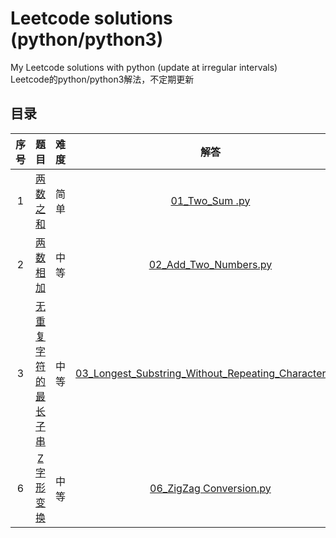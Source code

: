 # Leetcode solutions (python/python3) 
My Leetcode solutions with python (update at irregular intervals)  
Leetcode的python/python3解法，不定期更新

## 目录
 序号     |     题目       | 难度         |    解答 
:---------:| :-----------: | :-----------: |  :-------:
1         | [两数之和](https://leetcode-cn.com/problems/two-sum/) | 简单 |   [01_Two_Sum .py](https://github.com/Xiaokeai18/Leetcode-solutions-python3/blob/master/LeetCode1-99/01_Two_Sum%20.py) 
2         | [两数相加](https://leetcode-cn.com/problems/add-two-numbers/) | 中等 |   [02_Add_Two_Numbers.py](https://github.com/Xiaokeai18/Leetcode-solutions-python3/blob/master/LeetCode1-99/02_Add_Two_Numbers.py) 
3         |[无重复字符的最长子串](https://leetcode-cn.com/problems/longest-substring-without-repeating-characters/) | 中等 |[03_Longest_Substring_Without_Repeating_Characters.py](https://github.com/Xiaokeai18/Leetcode-solutions-python3/blob/master/LeetCode1-99/03_Longest_Substring_Without_Repeating_Characters.py) 
6         |[Z 字形变换](https://leetcode-cn.com/problems/zigzag-conversion/) | 中等 |[06_ZigZag Conversion.py](https://github.com/Xiaokeai18/Leetcode-solutions-python3/blob/master/LeetCode1-99/06_ZigZag%20Conversion.py) 
